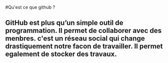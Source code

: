 #Qu'est ce que github ?

## GitHub est plus qu’un simple outil de programmation. Il permet de collaborer avec des menbres. c'est un réseau social qui change drastiquement notre facon de travailler. Il permet egalement de stocker des travaux.

